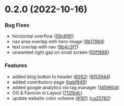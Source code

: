 # 0.2.0 (2022-10-16)


### Bug Fixes

* horizontal overflow ([59c6f81](https://github.com/FrancescoXX/4c-site/commit/59c6f81b0f3b9d4e2626d4ef1bcf03a162574c4c))
* nav area overlap with hero image ([9b17984](https://github.com/FrancescoXX/4c-site/commit/9b179841b54381479abd260665155d97cb5b52cf))
* text overlap with nav ([8b4c3f7](https://github.com/FrancescoXX/4c-site/commit/8b4c3f7bda23dce32a75f4a09eea4018819e97d9))
* unwanted right gap on small screen ([50f1886](https://github.com/FrancescoXX/4c-site/commit/50f1886d131fca11dd299d18a6db9f9bee57acff))


### Features

* added blog button to header ([#262](https://github.com/FrancescoXX/4c-site/issues/262)) ([6f53944](https://github.com/FrancescoXX/4c-site/commit/6f53944286ccc7c944154c1ac969c9b663a50b79))
* added contributors page ([babf949](https://github.com/FrancescoXX/4c-site/commit/babf949d8a2a5c71afb25ee6c3dbb8a70867d88d))
* added google analytics via tag manager ([1d5960d](https://github.com/FrancescoXX/4c-site/commit/1d5960da3973d69331d114a14d3f6cf07701d445))
* OG & Favicon in Layout ([712fbdc](https://github.com/FrancescoXX/4c-site/commit/712fbdc005780f0e8dec412218e023111c80cf6c))
* update website color scheme ([#161](https://github.com/FrancescoXX/4c-site/issues/161)) ([ca25782](https://github.com/FrancescoXX/4c-site/commit/ca25782bd9e2078edcf0bbebe2c1dc7e02de30f5))



